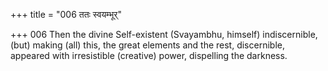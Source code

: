 +++
title = "006 ततः स्वयम्भूर्"

+++
006	Then the divine Self-existent (Svayambhu, himself) indiscernible, (but) making (all) this, the great elements and the rest, discernible, appeared with irresistible (creative) power, dispelling the darkness.